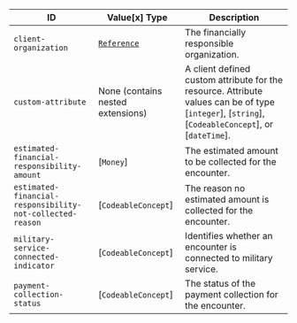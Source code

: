  ID|Value\[x] Type|Description
-----------------------------------------------------------|------------------------------------------------------------------|----------------------------------------------------------------
 `client-organization`|[`Reference`](https://hl7.org/fhir/r4/references.html#Reference)|The financially responsible organization.
 `custom-attribute`|None (contains nested extensions)|A client defined custom attribute for the resource. Attribute values can be of type [`integer`], [`string`], [`CodeableConcept`], or [`dateTime`].
 `estimated-financial-responsibility-amount`|[`Money`]|The estimated amount to be collected for the encounter.
 `estimated-financial-responsibility-not-collected-reason`|[`CodeableConcept`]|The reason no estimated amount is collected for the encounter.
 `military-service-connected-indicator`|[`CodeableConcept`]|Identifies whether an encounter is connected to military service.
 `payment-collection-status`|[`CodeableConcept`]|The status of the payment collection for the encounter.
